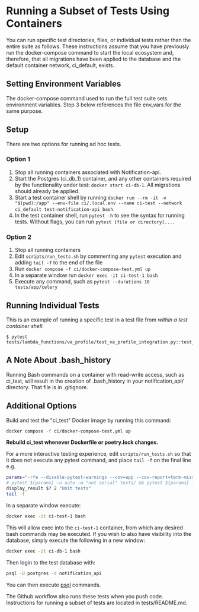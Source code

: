 # Running a Subset of Tests Using Containers

You can run specific test directories, files, or individual tests rather than the entire suite as follows.  These instructions assume that you have previously run the docker-compose command to start the local ecosystem and, therefore, that all migrations have been applied to the database and the default container network, ci_default, exists.

## Setting Environment Variables

The docker-compose command used to run the full test suite sets environment variables.  Step 3 below references the file env_vars for the same purpose.

## Setup
There are two options for running ad hoc tests.
### Option 1
1. Stop all running containers associated with Notification-api.
2. Start the Postgres (ci_db_1) container, and any other containers required by the functionality under test: `docker start ci-db-1`.  All migrations should already be applied.
3. Start a test container shell by running `docker run --rm -it -v "$(pwd):/app" --env-file ci/.local.env --name ci-test --network ci_default test-notification-api bash`.
4. In the test container shell, run `pytest -h` to see the syntax for running tests.  Without flags, you can run `pytest [file or directory]...`.

### Option 2
1. Stop all running containers
2. Edit `scripts/run_tests.sh` by commenting any `pytest` execution and adding `tail -f` to the end of the file
3. Run `docker compose -f ci/docker-compose-test.yml up`
4. In a separate window run `docker exec -it ci-test-1 bash`
5. Execute any command, such as `pytest --durations 10 tests/app/celery`

## Running Individual Tests

This is an example of running a specific test in a test file from *within a test container shell*:

```
$ pytest tests/lambda_functions/va_profile/test_va_profile_integration.py::test_va_profile_cache_exists
```

## A Note About .bash_history

Running Bash commands on a container with read-write access, such as ci_test, will result in the creation of .bash_history in your notification_api/ directory.  That file is in .gitignore.

## Additional Options

Build and test the "ci_test" Docker image by running this command:

```bash
docker compose -f ci/docker-compose-test.yml up
```

**Rebuild ci_test whenever Dockerfile or poetry.lock changes.**

For a more interactive testing experience, edit `scripts/run_tests.sh` so that it does not execute any pytest command, and place `tail -f` on the final line e.g.
```bash
params="-rfe --disable-pytest-warnings --cov=app --cov-report=term-missing --junitxml=test_results.xml -q"
# pytest ${params} -n auto -m "not serial" tests/ && pytest ${params} -m "serial" tests/
display_result $? 2 "Unit tests"
tail -f

```

In a separate window execute:
```bash
docker exec -it ci-test-1 bash
```

This will allow exec into the `ci-test-1` container, from which any desired bash commands may be executed. If you wish to also have visibility into the database, simply execute the following in a new window:
```bash
docker exec -it ci-db-1 bash
```

Then login to the test database with:
```bash
psql -U postgres -d notification_api
```

You can then execute [psql](https://www.postgresql.org/docs/current/app-psql.html) commands.

The Github workflow also runs these tests when you push code.  Instructions for running a subset of tests are located in tests/README.md.
